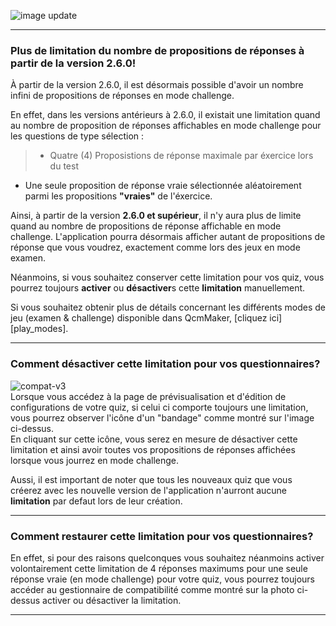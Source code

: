 
![image update][image]  

---

### Plus de limitation du nombre de propositions de réponses à partir de la version 2.6.0!
À partir de la version 2.6.0, il est désormais possible d'avoir un nombre infini de propositions de réponses en mode challenge.  

En effet, dans les versions antérieurs à 2.6.0, il existait une limitation quand au nombre de proposition de réponses affichables en mode challenge pour les questions de type sélection :   
>* Quatre (4) Proposistions de réponse maximale par éxercice lors du test
* Une seule proposition de réponse vraie sélectionnée aléatoirement parmi les propositions **"vraies"** de l'éxercice.

Ainsi, à partir de la version **2.6.0 et supérieur**, il n'y aura plus de limite quand au nombre de propositions de réponse affichable en mode challenge. L'application pourra désormais afficher autant de propositions de réponse que vous voudrez, exactement comme lors des jeux en mode examen.

Néanmoins, si vous souhaitez conserver cette limitation pour vos quiz, vous pourrez toujours **activer** ou **désactiver**s cette **limitation** manuellement.  

Si vous souhaitez obtenir plus de détails concernant les différents modes de jeu (examen & challenge) disponible dans QcmMaker, [cliquez ici][play_modes].  

---

### Comment désactiver cette limitation pour vos questionnaires?
![compat-v3][compat_icon_image]  
Lorsque vous accédez à la page de prévisualisation et d'édition de configurations de votre quiz, si celui ci comporte toujours une limitation, vous pourrez observer l'icône d'un "bandage" comme montré sur l'image ci-dessus.  
En cliquant sur cette icône, vous serez en mesure de désactiver cette limitation et ainsi avoir toutes vos propositions de réponses  affichées lorsque vous jourrez en mode challenge.

Aussi, il est important de noter que tous les nouveaux quiz que vous créerez avec les nouvelle version de l'application n'aurront aucune **limitation** par defaut lors de leur création.

---

### Comment restaurer cette limitation pour vos questionnaires?
En effet, si pour des raisons quelconques vous souhaitez néanmoins activer volontairement cette limitation de 4 réponses maximums pour une seule réponse vraie (en mode challenge) pour votre quiz, vous pourrez toujours accéder au gestionnaire de compatibilité comme montré sur la photo ci-dessus activer ou désactiver la limitation.  


---

[compat_icon_image]: https://qcmmaker.qmakertech.com/documentations/compat-v3/resources/compatv3_patch.png
[plau_modes]: https://qcmmaker.qmakertech.com/documentations/play-modes/body-FR.md
[details_pro]: https://qcmmaker.qmakertech.com/documentations/advantages-qcmmaker-pro/body.md
[pro_qcm_file]: https://qcmmaker.qmakertech.com/qcmfiles/Just_for_fun.qcm
[GooglePlayPro]: https://play.google.com/store/apps/details?id=com.qmaker.qcm.maker
[GooglePlay]: https://play.google.com/store/apps/details?id=com.devup.qcm.maker
[image]: https://qcmmaker.qmakertech.com/notifications/app-update/resources/upgrade2.png
[apk]: https://qcmmaker.qmakertech.com/notifications/app-update/resources/qcmmaker-release.ap
